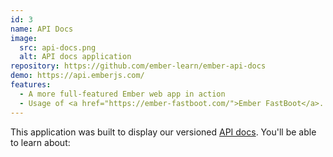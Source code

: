 ```yaml
---
id: 3
name: API Docs
image:
  src: api-docs.png
  alt: API docs application
repository: https://github.com/ember-learn/ember-api-docs
demo: https://api.emberjs.com/
features:
  - A more full-featured Ember web app in action
  - Usage of <a href="https://ember-fastboot.com/">Ember FastBoot</a>.
---
```

This application was built to display our versioned <a href="http://emberjs.com/api/">API docs</a>.  You'll be able to learn about:
